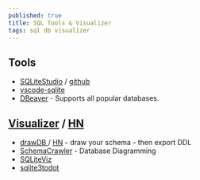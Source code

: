 ```yaml
---
published: true
title: SQL Tools & Visualizer
tags: sql db visualizer
---
```


## Tools
- [SQLiteStudio](https://sqlitestudio.pl/) / [github](https://github.com/pawelsalawa/sqlitestudio)
- [vscode-sqlite](https://marketplace.visualstudio.com/items?itemName=alexcvzz.vscode-sqlite)
- [DBeaver](https://dbeaver.io/) -  Supports all popular databases.

## [Visualizer](https://dbmstools.com/categories/database-diagram-tools/sqlite) / [HN](https://news.ycombinator.com/item?id=26693705)
- [drawDB ](https://www.drawdb.app/) / [HN](https://news.ycombinator.com/item?id=43627758) - draw your schema - then export DDL
- [SchemaCrawler](https://www.schemacrawler.com/diagramming.html) -  Database Diagramming
- [SQLiteViz](https://github.com/TomConlin/SQLiteViz)
- [sqlite3todot](https://github.com/chunky/sqlite3todot)
